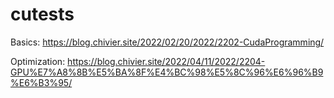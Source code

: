 # cutests

Basics: https://blog.chivier.site/2022/02/20/2022/2202-CudaProgramming/

Optimization: https://blog.chivier.site/2022/04/11/2022/2204-GPU%E7%A8%8B%E5%BA%8F%E4%BC%98%E5%8C%96%E6%96%B9%E6%B3%95/

